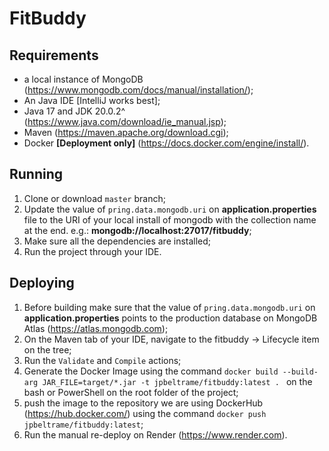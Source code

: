 # FitBuddy

## Requirements
* a local instance of MongoDB (https://www.mongodb.com/docs/manual/installation/);
* An Java IDE [IntelliJ works best];
* Java 17 and JDK 20.0.2^ (https://www.java.com/download/ie_manual.jsp);
* Maven (https://maven.apache.org/download.cgi);
* Docker __[Deployment only]__ (https://docs.docker.com/engine/install/).

## Running
1. Clone or download `master` branch;
2. Update the value of `pring.data.mongodb.uri` on __application.properties__ file to the URI of your local install of mongodb with the collection name at the end. e.g.: __mongodb://localhost:27017/fitbuddy__;
3. Make sure all the dependencies are installed;
4. Run the project through your IDE.

## Deploying
1. Before building make sure that the value of `pring.data.mongodb.uri` on __application.properties__ points to the production database on MongoDB Atlas (https://atlas.mongodb.com);
2. On the Maven tab of your IDE, navigate to the fitbuddy -> Lifecycle item on the tree;
3. Run the `Validate` and `Compile` actions;
4. Generate the Docker Image using the command `docker build --build-arg JAR_FILE=target/*.jar -t jpbeltrame/fitbuddy:latest . ` on the bash or PowerShell on the root folder of the project;
5. push the image to the repository we are using DockerHub (https://hub.docker.com/) using the command `docker push jpbeltrame/fitbuddy:latest`;
6. Run the manual re-deploy on Render (https://www.render.com).